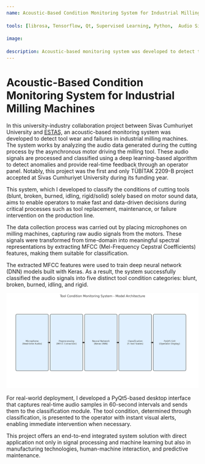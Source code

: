 ```yaml
---
name: Acoustic-Based Condition Monitoring System for Industrial Milling Machines

tools: [librosa, Tensorflow, Qt, Supervised Learning, Python,  Audio Signal Preprocessing]

image: 

description: Acoustic-based monitoring system was developed to detect tool wear and failutes in industrial milling machines.
---
```

# Acoustic-Based Condition Monitoring System for Industrial Milling Machines

In this university-industry collaboration project between Sivas Cumhuriyet University and [ESTAŞ](https://www.estas.com.tr), an acoustic-based monitoring system was developed to detect tool wear and failures in industrial milling machines. The system works by analyzing the audio data generated during the cutting process by the asynchronous motor driving the milling tool. These audio signals are processed and classified using a deep learning-based algorithm to detect anomalies and provide real-time feedback through an operator panel. Notably, this project was the first and only TÜBİTAK 2209-B project accepted at Sivas Cumhuriyet University during its funding year.


This system, which I developed to classify the conditions of cutting tools (blunt, broken, burned, idling, rigid/solid) solely based on motor sound data, aims to enable operators to make fast and data-driven decisions during critical processes such as tool replacement, maintenance, or failure intervention on the production line.

The data collection process was carried out by placing microphones on milling machines, capturing raw audio signals from the motors. These signals were transformed from time-domain into meaningful spectral representations by extracting MFCC (Mel-Frequency Cepstral Coefficients) features, making them suitable for classification.

The extracted MFCC features were used to train deep neural network (DNN) models built with Keras. As a result, the system successfully classified the audio signals into five distinct tool condition categories: blunt, broken, burned, idling, and rigid.

![preview](/images/tubitak.png)

For real-world deployment, I developed a PyQt5-based desktop interface that captures real-time audio samples in 60-second intervals and sends them to the classification module. The tool condition, determined through classification, is presented to the operator with instant visual alerts, enabling immediate intervention when necessary.

This project offers an end-to-end integrated system solution with direct application not only in signal processing and machine learning but also in manufacturing technologies, human-machine interaction, and predictive maintenance.
